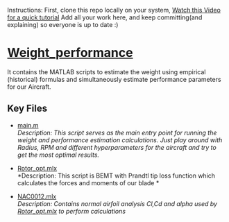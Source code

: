 Instructions:
First, clone this repo locally on your system, [Watch this Video for a quick tutorial](https://www.youtube.com/watch?v=EhxPBMQFCaI)
Add all your work here, and keep committing(and explaining) so everyone is up to date :)

# [Weight_performance](./weight_performance)
It contains the MATLAB scripts to estimate the weight using empirical (historical) formulas and simultaneously estimate performance parameters for our Aircraft.

## Key Files

- [main.m](./weight_performance/main.m)  
  *Description: This script serves as the main entry point for running the weight and performance estimation calculations. Just play around with Radius, RPM and different hyperparameters for the aircraft and try to get the most optimal results.*

- [Rotor_opt.mlx](./weight_performance/Rotor_opt.mlx)  
  *Description: This script is BEMT with Prandtl tip loss function which calculates the forces and moments of our blade *

- [NAC0012.mlx](./weight_performance/NAC0012.mlx)  
  *Description: Contains normal airfoil analysis Cl,Cd and alpha used by [Rotor_opt.mlx](./weight_performance/Rotor_opt.mlx) to perform calculations*
